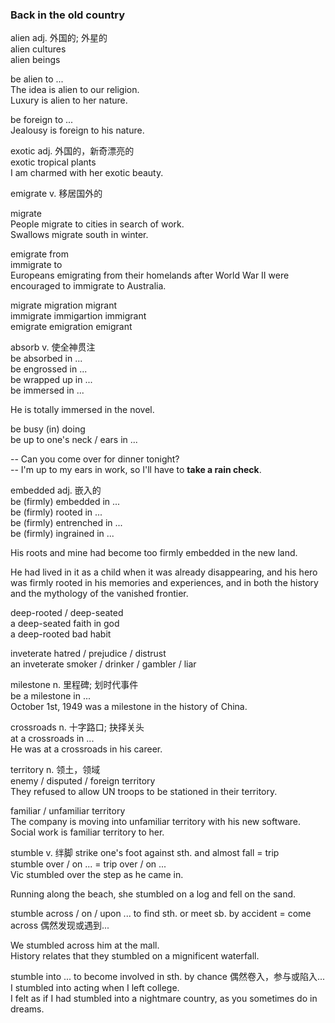### Back in the old country  
  
alien adj. 外国的; 外星的  
alien cultures  
alien beings  
  
be alien to ...  
The idea is alien to our religion.  
Luxury is alien to her nature.  
  
be foreign to ...  
Jealousy is foreign to his nature.  
  
exotic adj. 外国的，新奇漂亮的  
exotic tropical plants  
I am charmed with her exotic beauty.  
  
emigrate v. 移居国外的  
  
migrate  
People migrate to cities in search of work.  
Swallows migrate south in winter.  
  
emigrate from  
immigrate to  
Europeans emigrating from their homelands after World War II were encouraged to immigrate to Australia.  
  
migrate     migration       migrant  
immigrate   immigartion     immigrant  
emigrate    emigration      emigrant  
  
absorb v. 使全神贯注  
be absorbed in ...  
be engrossed in ...  
be wrapped up in ...  
be immersed in ...  
  
He is totally immersed in the novel.  
  
be busy (in) doing  
be up to one's neck / ears in ...  
  
-- Can you come over for dinner tonight?  
-- I'm up to my ears in work, so I'll have to **take a rain check**.  
  
embedded adj. 嵌入的  
be (firmly) embedded in ...  
be (firmly) rooted in ...  
be (firmly) entrenched in ...  
be (firmly) ingrained in ...  
  
His roots and mine had become too firmly embedded in the new land.  
  
He had lived in it as a child when it was already disappearing, and his hero was firmly rooted in his memories and experiences, and in both the history and the mythology of the vanished frontier.  
  
deep-rooted / deep-seated  
a deep-seated faith in god  
a deep-rooted bad habit  
  
inveterate hatred / prejudice / distrust  
an inveterate smoker / drinker / gambler / liar  
  
milestone n. 里程碑; 划时代事件  
be a milestone in ...  
October 1st, 1949 was a milestone in the history of China.  
  
crossroads n. 十字路口; 抉择关头  
at a crossroads in ...  
He was at a crossroads in his career.  
  
territory n. 领土，领域  
enemy / disputed / foreign territory  
They refused to allow UN troops to be stationed in their territory.  
  
familiar / unfamiliar territory  
The company is moving into unfamiliar territory with his new software.  
Social work is familiar territory to her.  
  
stumble v. 绊脚 strike one's foot against sth. and almost fall = trip  
stumble over / on ... = trip over / on ...  
Vic stumbled over the step as he came in.  
  
Running along the beach, she stumbled on a log and fell on the sand.  
  
stumble across / on / upon ... to find sth. or meet sb. by accident = come across 偶然发现或遇到...  
  
We stumbled across him at the mall.  
History relates that they stumbled on a mignificent waterfall.  
  
stumble into ... to become involved in sth. by chance 偶然卷入，参与或陷入...  
I stumbled into acting when I left college.  
I felt as if I had stumbled into a nightmare country, as you sometimes do in dreams.  